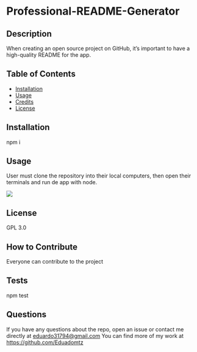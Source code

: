 # Professional-README-Generator
  
  ## Description
  When creating an open source project on GitHub, it’s important to have a high-quality README for the app. 
  
  ## Table of Contents
  - [Installation](#installation)
  - [Usage](#usage)
  - [Credits](#credits)
  - [License](#license)
  
  ## Installation
  npm i

  ## Usage
  User must clone the repository into their local computers, then open their terminals and run de app with node.

<img src="./Readme_generator.gif">

  ## License
  GPL 3.0

  ## How to Contribute
  Everyone can contribute to the project

  ## Tests
  npm test
  
  ## Questions
  If you have any questions about the repo, open an issue or contact me directly at eduardo31794@gmail.com You can find more of my work at https://github.com/Eduadomtz